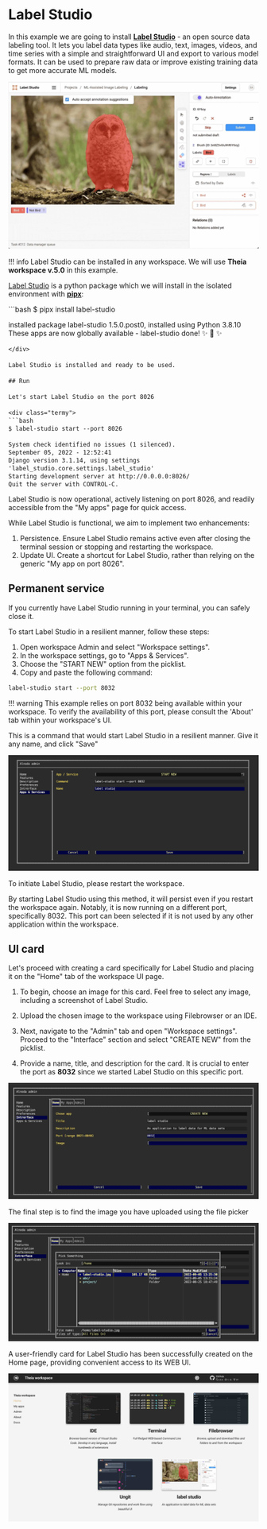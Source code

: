 # Label Studio 

In this example we are going to install [__Label Studio__](https://labelstud.io/) - an open source data labeling tool. 
It lets you label data types like audio, text, 
images, videos, and time series with a simple and straightforward UI and export to various model formats. 
It can be used to prepare raw data or improve existing training data to get more accurate ML models.

![label-studio](img/label-studio.jpg)

!!! info
    Label Studio can be installed in any workspace. We will use __Theia workspace v.5.0__ in this example.    

[Label Studio](https://pypi.org/project/label-studio/) is a python package which we will install in the isolated environment 
with [__pipx__](https://github.com/pypa/pipx):
 
<div class="termy">
```bash
$ pipx install label-studio

  installed package label-studio 1.5.0.post0, installed using Python 3.8.10
  These apps are now globally available
    - label-studio
done! ✨ 🌟 ✨
```
</div>

Label Studio is installed and ready to be used. 

## Run

Let's start Label Studio on the port 8026

<div class="termy">
```bash
$ label-studio start --port 8026

System check identified no issues (1 silenced).
September 05, 2022 - 12:52:41
Django version 3.1.14, using settings 'label_studio.core.settings.label_studio'
Starting development server at http://0.0.0.0:8026/
Quit the server with CONTROL-C.
```
</div>

Label Studio is now operational, actively listening on port 8026, and readily accessible from the "My apps" page for quick access.

While Label Studio is functional, we aim to implement two enhancements:

1. Persistence. Ensure Label Studio remains active even after closing the terminal session or stopping and restarting the workspace.
2. Update UI. Create a shortcut for Label Studio, rather than relying on the generic "My app on port 8026".

## Permanent service

If you currently have Label Studio running in your terminal, you can safely close it.

To start Label Studio in a resilient manner, follow these steps:

1. Open workspace Admin and select "Workspace settings".
2. In the workspace settings, go to "Apps & Services".
3. Choose the "START NEW" option from the picklist.
4. Copy and paste the following command:

```bash
label-studio start --port 8032
```

!!! warning 
    This example relies on port 8032 being available within your workspace. To verify the availability of this port, 
    please consult the 'About' tab within your workspace's UI.

This is a command that would start Label Studio in a resilient manner. Give it any name, and click "Save"

![label-studio-start](img/label-studio-start.png)

To initiate Label Studio, please restart the workspace. 

By starting Label Studio using this method, it will persist even if you restart the workspace again. Notably, it is now running on a 
different port, specifically 8032. This port can been selected if it is not used by any other application within 
the workspace.

## UI card

Let's proceed with creating a card specifically for Label Studio and placing it on the "Home" tab of the workspace UI page.

1. To begin, choose an image for this card. Feel free to select any image, including a screenshot of Label Studio.

2. Upload the chosen image to the workspace using Filebrowser or an IDE.

3. Next, navigate to the "Admin" tab and open "Workspace settings". Proceed to the "Interface" section and select "CREATE NEW" from the picklist.

4. Provide a name, title, and description for the card. It is crucial to enter the port as __8032__ since we started Label Studio on this specific port.

![label-studio-jpg](img/label-studio-ui.jpg)

The final step is to find the image you have uploaded using the file picker

![label-studio-ui-file](img/label-studio-ui-file.png) 

A user-friendly card for Label Studio has been successfully created on the Home page, providing convenient access to its WEB UI.

![label-studio-wrk](img/wrk-label-studio.jpg)
